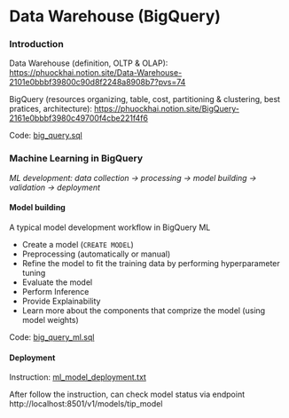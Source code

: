# Data Warehouse (BigQuery)

### Introduction

Data Warehouse (definition, OLTP & OLAP): https://phuockhai.notion.site/Data-Warehouse-2101e0bbbf39800c90d8f2248a8908b7?pvs=74

BigQuery (resources organizing, table, cost, partitioning & clustering, best pratices, architecture): https://phuockhai.notion.site/BigQuery-2161e0bbbf3980c49700f4cbe221f4f6

Code: [big_query.sql](big_query.sql)

### Machine Learning in BigQuery

*ML development: data collection -> processing -> model building -> validation -> deployment*

#### Model building

A typical model development workflow in BigQuery ML

- Create a model (`CREATE MODEL`)
- Preprocessing (automatically or manual)
- Refine the model to fit the training data by performing hyperparameter tuning
- Evaluate the model
- Perform Inference
- Provide Explainability
- Learn more about the components that comprize the model (using model weights)

Code: [big_query_ml.sql](big_query_ml.sql)

#### Deployment

Instruction: [ml_model_deployment.txt](ml_model_deployment.txt)

After follow the instruction, can check model status via endpoint http://localhost:8501/v1/models/tip_model
